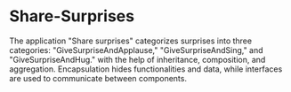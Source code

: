 # Share-Surprises
The application "Share surprises" categorizes surprises into three categories: "GiveSurpriseAndApplause," "GiveSurpriseAndSing," and "GiveSurpriseAndHug." with the help of inheritance, composition, and aggregation. Encapsulation hides functionalities and data, while interfaces are used to communicate between components.
